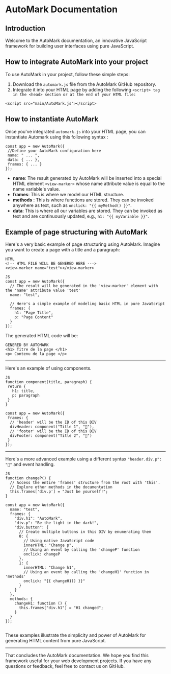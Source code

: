 # AutoMark Documentation

## Introduction

Welcome to the AutoMark documentation, an innovative JavaScript framework for building user interfaces using pure JavaScript.

## How to integrate AutoMark into your project

To use AutoMark in your project, follow these simple steps:

1. Download the `automark.js` file from the AutoMark GitHub repository.
2. Integrate it into your HTML page by adding the following `<script> tag in the <head> section or at the end of your HTML file:`

`<script src="main/AutoMark.js"></script> `

## How to instantiate AutoMark 

Once you've integrated `automark.js` into your HTML page, you can instantiate Automark using this following syntax :

```
const app = new AutoMark({
 //Define your AutoMark configuration here
 name: " ... ",
 data: { ... },
 frames: { ... }
});
```


- **name**: The result generated by AutoMark will be inserted into a special HTML element `<view-marker>` whose name attribute value is equal to the name variable's value.
- **frames**: This is where we model our HTML structure.
- **methods** : This is where functions are stored. They can be invoked anywhere as text, such as `onclick: "{{ myMethod() }}"`.
- **data**: This is where all our variables are stored. They can be invoked as text and are continuously updated, e.g., `h1: "{{ myVariable }}"`.


## Example of page structuring with AutoMark

Here's a very basic example of page structuring using AutoMark. Imagine you want to create a page with a title and a paragraph:

```
HTML 
<!-- HTML FILE WILL BE GENERED HERE --->
<view-marker name="test"></view-marker>
```

```
JS
const app = new AutoMark({
  // The result will be generated in the 'view-marker' element with the 'name' attribute value 'test'
  name: "test",
  
  // Here's a simple example of modeling basic HTML in pure JavaScript
  frames: {
    h1: "Page Title",
    p: "Page Content"
  }
});

```
The generated HTML code will be:
```
GENERED BY AUTOMARK
<h1> Titre de la page </h1>
<p> Contenu de la page </p>
 ```

____

Here's an example of using components. 


```
JS
function component(title, paragraph) {
 return {
   h1: title,
   p: paragraph 
 }
}

const app = new AutoMark({
 frames: {
  // 'header' will be the ID of this DIV
  divHeader: component("Title 1", "🐯"),
  // 'footer' will be the ID of this DIV
  divFooter: component("Title 2", "🐺")
 }
});

```

___

Here's a more advanced example using a different syntax `"header.div.p": "🐔"` and event handling.



```
JS
function changeP() {
  // Access the entire 'frames' structure from the root with 'this'.
  // Explore other methods in the documentation
  this.frames['div.p'] = "Just be yourself!";
}

const app = new AutoMark({
  name: "test",
  frames: {
    "div.h1": "AutoMark", 
    "div.p": "Be the light in the dark!",
    "div.button": {
      // Create multiple buttons in this DIV by enumerating them
      0: {
        // Using native JavaScript code
        innerHTML: "Change p",
        // Using an event by calling the 'changeP' function
        onclick: changeP
      },
      1: {
        innerHTML: "Change h1",
        // Using an event by calling the 'changeH1' function in 'methods'
        onclick: "{{ changeH1() }}"
      }
    }
  },
  methods: {
    changeH1: function () {
      this.frames["div.h1"] = "H1 changed";
    }
  }
});


```


These examples illustrate the simplicity and power of AutoMark for generating HTML content from pure JavaScript.
________
That concludes the AutoMark documentation. We hope you find this framework useful for your web development projects. If you have any questions or feedback, feel free to contact us on GitHub.

